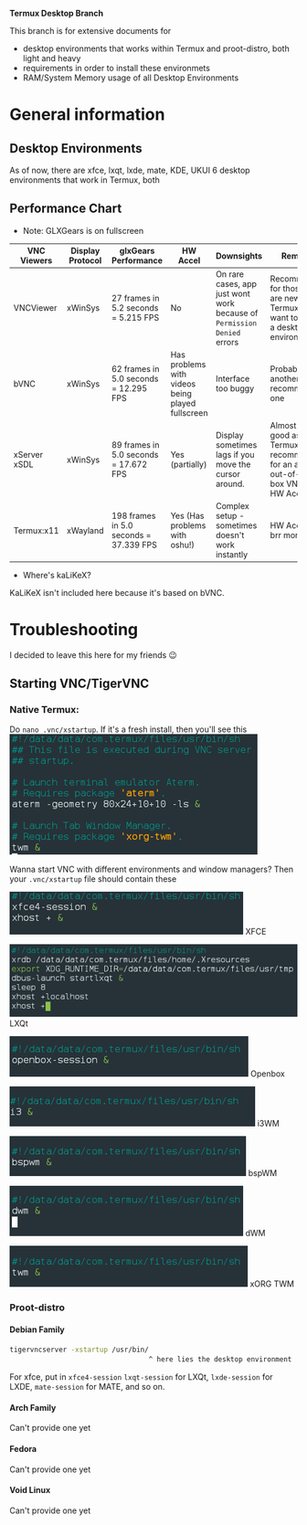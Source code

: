 **Termux Desktop Branch**

This branch is for extensive documents for
- desktop environments that works within Termux and proot-distro, both light and heavy
- requirements in order to install these environmets
- RAM/System Memory usage of all Desktop Environments

# General information
## Desktop Environments
As of now, there are xfce, lxqt, lxde, mate, KDE, UKUI 6 desktop environments that work in Termux, both 
## Performance Chart
- Note: GLXGears is on fullscreen

|VNC Viewers|Display Protocol|glxGears Performance|HW Accel|Downsights|Remarks|
|-----------------|------|---|---|-----|-----|
|VNCViewer|xWinSys|27 frames in 5.2 seconds =  5.215 FPS|No|On rare cases, app just wont work because of `Permission Denied` errors|Recommended for those who are new to Termux and want to set up a desktop environment|
|bVNC|xWinSys|62 frames in 5.0 seconds = 12.295 FPS|Has problems with videos being played fullscreen|Interface too buggy|Probably another recommended one|
|xServer xSDL|xWinSys|89 frames in 5.0 seconds = 17.672 FPS|Yes (partially)|Display sometimes lags if you move the cursor around.|Almost as good as Termux:x11, recommended for an almost out-of-the-box VNC with HW Accel|
|Termux:x11|xWayland|198 frames in 5.0 seconds = 37.339 FPS|Yes (Has problems with oshu!)|Complex setup - sometimes doesn't work instantly|HW Accel go brr moment?|

- Where's kaLiKeX?

KaLiKeX isn't included here because it's based on bVNC.

# Troubleshooting
I decided to leave this here for my friends 😉
## Starting VNC/TigerVNC
### Native Termux:
Do `nano .vnc/xstartup`. If it's a fresh install, then you'll see this
![image](./images/fresh-xstartup.png)

Wanna start VNC with different environments and window managers? Then your `.vnc/xstartup` file should contain these

![inage](./images/xfce.png)
XFCE

![inage](./images/lxqt.png)
LXQt

![inage](./images/openbox.png)
Openbox

![inage](./images/i3.png)
i3WM

![inage](./images/bspwm.png)
bspWM

![inage](./images/dwm.png)
dWM

![inage](./images/xorgtwm.png)
xORG TWM

### Proot-distro
#### Debian Family
```bash
tigervncserver -xstartup /usr/bin/
                                  ^ here lies the desktop environment
```
For xfce, put in `xfce4-session`
`lxqt-session` for LXQt, `lxde-session` for LXDE, `mate-session` for MATE, and so on.
#### Arch Family
Can't provide one yet
#### Fedora
Can't provide one yet
#### Void Linux
Can't provide one yet
